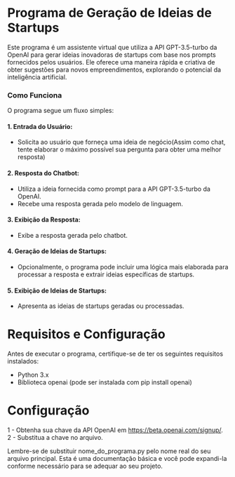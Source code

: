 # Programa de Geração de Ideias de Startups

Este programa é um assistente virtual que utiliza a API GPT-3.5-turbo da OpenAI para gerar ideias inovadoras de startups com base nos prompts fornecidos pelos usuários. Ele oferece uma maneira rápida e criativa de obter sugestões para novos empreendimentos, explorando o potencial da inteligência artificial.

### Como Funciona

O programa segue um fluxo simples:

#### 1. Entrada do Usuário:

  - Solicita ao usuário que forneça uma ideia de negócio(Assim como chat, tente elaborar o máximo possível sua pergunta para obter uma melhor resposta)
    
#### 2. Resposta do Chatbot:

  - Utiliza a ideia fornecida como prompt para a API GPT-3.5-turbo da OpenAI.
  - Recebe uma resposta gerada pelo modelo de linguagem.

#### 3. Exibição da Resposta:

  - Exibe a resposta gerada pelo chatbot.
   
#### 4. Geração de Ideias de Startups:

  - Opcionalmente, o programa pode incluir uma lógica mais elaborada para processar a resposta e extrair ideias específicas de startups.
    
#### 5. Exibição de Ideias de Startups:

  - Apresenta as ideias de startups geradas ou processadas.

# Requisitos e Configuração
Antes de executar o programa, certifique-se de ter os seguintes requisitos instalados:

- Python 3.x
- Biblioteca openai (pode ser instalada com pip install openai)

# Configuração
1 - Obtenha sua chave da API OpenAI em https://beta.openai.com/signup/.
2 - Substitua a chave no arquivo.



Lembre-se de substituir nome_do_programa.py pelo nome real do seu arquivo principal. Esta é uma documentação básica e você pode expandi-la conforme necessário para se adequar ao seu projeto.




